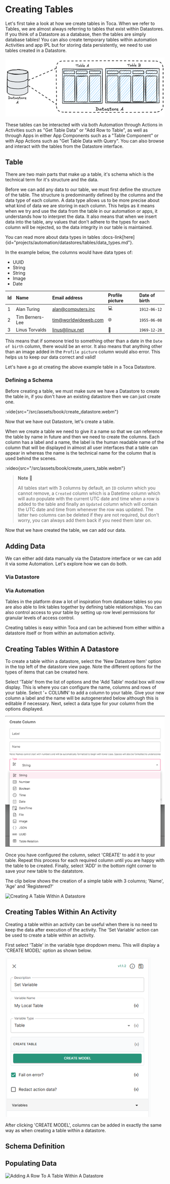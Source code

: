 # Creating Tables

Let's first take a look at how we create tables in Toca. When we refer to Tables, we are almost always referring to tables that exist within Datastores. If you think of a Datastore as a database, then the tables are simply database tables! You can also create temporary tables within automation Activities and app IPL but for storing data persistently, we need to use tables created in a Datastore.

![A drawing of a Datastore represented as a Database](/src/assets/book/datastore_database.png)

These tables can be interacted with via both Automation through Actions in Activities such as "Get Table Data" or "Add Row to Table", as well as through Apps in either App Components such as a "Table Component" or with App Actions such as "Get Table Data with Query". You can also browse and interact with the tables from the Datastore interface.

## Table

There are two main parts that make up a table, it's schema which is the technical term for it's structure and the data.

Before we can add any data to our table, we must first define the structure of the table. The structure is predominantly defined by the columns and the data type of each column. A data type allows us to be more precise about what kind of data we are storing in each column. This helps as it means when we try and use the data from the table in our automation or apps, it understands how to interpret the data. It also means that when we insert data into the table, any values that don't adhere to the types for each column will be rejected, so the data integrity in our table is maintained.

You can read more about data types in tables :docs-link[here]{id="projects/automation/datastores/tables/data_types.md"}.

In the example below, the columns would have data types of:

- UUID
- String
- String
- Image
- Date

| Id  | Name            | Email address        | Profile picture | Date of birth |
| :-- | :-------------- | :------------------- | :-------------- | :------------ |
| 1   | Alan Turing     | alan@computers.inc   | 💻              | `1912-06-12`  |
| 2   | Tim Berners-Lee | tim@worldwideweb.com | 🌐              | `1955-06-08`  |
| 3   | Linus Torvalds  | linus@linux.net      | 🐧              | `1969-12-28`  |

This means that if someone tried to something other than a date in the `Date of birth` column, there would be an error. It also means that anything other than an image added in the `Profile picture` column would also error. This helps us to keep our data correct and valid!

Let's have a go at creating the above example table in a Toca Datastore.

### Defining a Schema

Before creating a table, we must make sure we have a Datastore to create the table in, if you don't have an existing datastore then we can just create one.

:vide{src="/src/assets/book/create_datastore.webm"}

Now that we have out Datastore, let's create a table.

When we create a table we need to give it a name so that we can reference the table by name in future and then we need to create the columns. Each column has a label and a name, the label is the human readable name of the column that will be displayed in almost all user interfaces that a table can appear in whereas the name is the technical name for the column that is used behind the scenes.

:video{src="/src/assets/book/create_users_table.webm"}

> **Note** 📝
>
> All tables start with 3 columns by default, an `ID` column which you cannot remove, a `Created` column which is a Datetime column which will auto populate with the current UTC date and time when a row is added to the table and finally an `Updated` column which will contain the UTC date and time from whenever the row was updated. The latter two columns can be deleted if they are not required, but don't worry, you can always add them back if you need them later on.

Now that we have created the table, we can add our data.

## Adding Data

We can either add data manually via the Datastore interface or we can add it via some Automation. Let's explore how we can do both.

### Via Datastore

### Via Automation

Tables in the platform draw a lot of inspiration from database tables so you are also able to link tables together by defining table relationships. You can also control access to your table by setting up row level permissions for granular levels of access control.

Creating tables is easy within Toca and can be achieved from either within a datastore itself or from within an automation activity.

## Creating Tables Within A Datastore

To create a table within a datastore, select the 'New Datastore Item' option in the top left of the datastore view page. Note the different options for the types of items that can be created here.

Select 'Table' from the list of options and the 'Add Table' modal box will now display. This is where you can configure the name, columns and rows of your table. Select '+ COLUMN' to add a column to your table. Give your new column a label and the name will be autogenerated below although this is editable if necessary. Next, select a data type for your column from the options displayed.

![Table Column Types](/src/assets/book/column_type_options.png)

Once you have configured the column, select 'CREATE' to add it to your table. Repeat this process for each required column until you are happy with the table to be created. Finally, select 'ADD' in the bottom right corner to save your new table to the datatstore.

The clip below shows the creation of a simple table with 3 columns; 'Name', 'Age' and 'Registered?'

![Creating A Table Within A Datastore](/src/assets/book/ds_table_creation.gif)

## Creating Tables Within An Activity

Creating a table within an activity can be useful when there is no need to keep the data after execution of the activity. The 'Set Variable' action can be used to create a table within an activity.

First select 'Table' in the variable type dropdown menu. This will display a 'CREATE MODEL' option as shown below.

![Creating A Table Within An Activity](/src/assets/book/act_create_table.png)

After clicking 'CREATE MODEL', columns can be added in exactly the same way as when creating a table within a datastore.

## Schema Definition

## Populating Data

![Adding A Row To A Table Within A Datastore](/src/assets/book/ds_add_row.gif)
